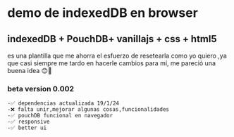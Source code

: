 # demo de indexedDB en browser

## indexedDB + PouchDB+ vanillajs + css + html5

es una plantilla que me ahorra el esfuerzo de resetearla como yo quiero ,ya que casi siempre me tardo en hacerle cambios para mí, me pareció una buena idea 😊🥳

### beta version 0.002

    -✅ dependencias actualizada 19/1/24
    -❌ falta unir,mejorar algunas cosas,funcionalidades
    -✅ pouchDB funcional en navegador
    -✅ responsive
    -✅ better ui
